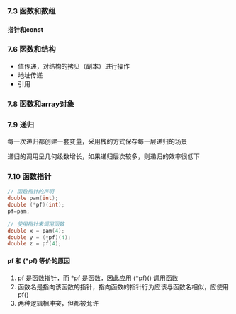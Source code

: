### 7.3 函数和数组

#### 指针和const


### 7.6 函数和结构

- 值传递，对结构的拷贝（副本）进行操作
- 地址传递
- 引用

### 7.8 函数和array对象


### 7.9 递归

每一次递归都创建一套变量，采用栈的方式保存每一层递归的场景

递归的调用呈几何级数增长，如果递归层次较多，则递归的效率很低下

### 7.10 函数指针

```c
// 函数指针的声明
double pam(int);
double (*pf)(int);
pf=pam;

// 使用指针来调用函数
double x = pam(4);
double y = (*pf)(4);
double z = pf(4);
```

#### pf 和 (*pf) 等价的原因

1. pf 是函数指针，而 *pf 是函数，因此应用 (*pf)() 调用函数
2. 函数名是指向该函数的指针，指向函数的指针行为应该与函数名相似，应使用 pf()
3. 两种逻辑相冲突，但都被允许





